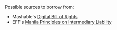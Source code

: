 Possible sources to borrow from:

- Mashable's [Digital Bill of Rights](http://mashable.com/2013/08/12/digital-bill-of-rights-crowdsource/#3aIEB805LPqZ)
- EFF's [Manila Principles on Intermediary Liability](https://www.eff.org/files/2015/10/31/manila_principles_1.0.pdf)
